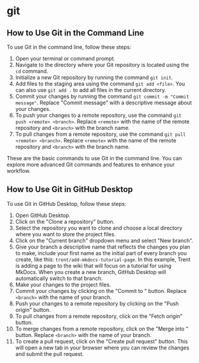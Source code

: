 # git


## How to Use Git in the Command Line

To use Git in the command line, follow these steps:

1. Open your terminal or command prompt.
2. Navigate to the directory where your Git repository is located using the `cd` command.
3. Initialize a new Git repository by running the command `git init`.
4. Add files to the staging area using the command `git add <file>`. You can also use `git add .` to add all files in the current directory.
5. Commit your changes by running the command `git commit -m "Commit message"`. Replace "Commit message" with a descriptive message about your changes.
6. To push your changes to a remote repository, use the command `git push <remote> <branch>`. Replace `<remote>` with the name of the remote repository and `<branch>` with the branch name.
7. To pull changes from a remote repository, use the command `git pull <remote> <branch>`. Replace `<remote>` with the name of the remote repository and `<branch>` with the branch name.

These are the basic commands to use Git in the command line. You can explore more advanced Git commands and features to enhance your workflow.

## How to Use Git in GitHub Desktop

To use Git in GitHub Desktop, follow these steps:

1. Open GitHub Desktop.
2. Click on the "Clone a repository" button.
3. Select the repository you want to clone and choose a local directory where you want to store the project files.
4. Click on the "Current branch" dropdown menu and select "New branch".
5. Give your branch a descriptive name that reflects the changes you plan to make, include your first name as the initial part of every branch you create, like this: `trent/add-mkdocs-tutorial-page`. In this example, Trent is adding a page to the wiki that will focus on a tutorial for using MkDocs. When you create a new branch, GitHub Desktop will automatically switch to that branch.
6. Make your changes to the project files.
7. Commit your changes by clicking on the "Commit to <branch>" button. Replace `<branch>` with the name of your branch.
8. Push your changes to a remote repository by clicking on the "Push origin" button.
9. To pull changes from a remote repository, click on the "Fetch origin" button.
10. To merge changes from a remote repository, click on the "Merge into <branch>" button. Replace `<branch>` with the name of your branch.
11. To create a pull request, click on the "Create pull request" button. This will open a new tab in your browser where you can review the changes and submit the pull request.